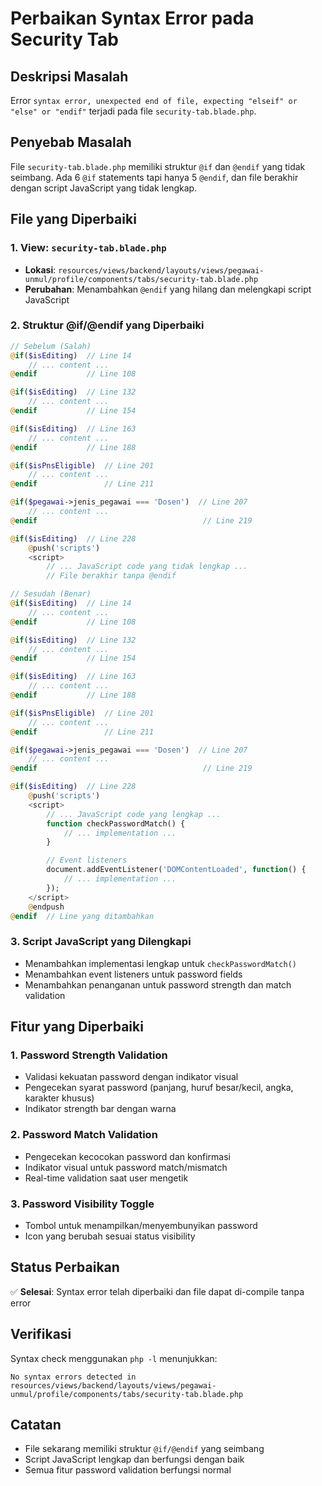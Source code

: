 # Perbaikan Syntax Error pada Security Tab

## Deskripsi Masalah
Error `syntax error, unexpected end of file, expecting "elseif" or "else" or "endif"` terjadi pada file `security-tab.blade.php`.

## Penyebab Masalah
File `security-tab.blade.php` memiliki struktur `@if` dan `@endif` yang tidak seimbang. Ada 6 `@if` statements tapi hanya 5 `@endif`, dan file berakhir dengan script JavaScript yang tidak lengkap.

## File yang Diperbaiki

### 1. View: `security-tab.blade.php`
- **Lokasi**: `resources/views/backend/layouts/views/pegawai-unmul/profile/components/tabs/security-tab.blade.php`
- **Perubahan**: Menambahkan `@endif` yang hilang dan melengkapi script JavaScript

### 2. Struktur @if/@endif yang Diperbaiki
```php
// Sebelum (Salah)
@if($isEditing)  // Line 14
    // ... content ...
@endif           // Line 108

@if($isEditing)  // Line 132
    // ... content ...
@endif           // Line 154

@if($isEditing)  // Line 163
    // ... content ...
@endif           // Line 188

@if($isPnsEligible)  // Line 201
    // ... content ...
@endif               // Line 211

@if($pegawai->jenis_pegawai === 'Dosen')  // Line 207
    // ... content ...
@endif                                     // Line 219

@if($isEditing)  // Line 228
    @push('scripts')
    <script>
        // ... JavaScript code yang tidak lengkap ...
        // File berakhir tanpa @endif
```

```php
// Sesudah (Benar)
@if($isEditing)  // Line 14
    // ... content ...
@endif           // Line 108

@if($isEditing)  // Line 132
    // ... content ...
@endif           // Line 154

@if($isEditing)  // Line 163
    // ... content ...
@endif           // Line 188

@if($isPnsEligible)  // Line 201
    // ... content ...
@endif               // Line 211

@if($pegawai->jenis_pegawai === 'Dosen')  // Line 207
    // ... content ...
@endif                                     // Line 219

@if($isEditing)  // Line 228
    @push('scripts')
    <script>
        // ... JavaScript code yang lengkap ...
        function checkPasswordMatch() {
            // ... implementation ...
        }

        // Event listeners
        document.addEventListener('DOMContentLoaded', function() {
            // ... implementation ...
        });
    </script>
    @endpush
@endif  // Line yang ditambahkan
```

### 3. Script JavaScript yang Dilengkapi
- Menambahkan implementasi lengkap untuk `checkPasswordMatch()`
- Menambahkan event listeners untuk password fields
- Menambahkan penanganan untuk password strength dan match validation

## Fitur yang Diperbaiki

### 1. Password Strength Validation
- Validasi kekuatan password dengan indikator visual
- Pengecekan syarat password (panjang, huruf besar/kecil, angka, karakter khusus)
- Indikator strength bar dengan warna

### 2. Password Match Validation
- Pengecekan kecocokan password dan konfirmasi
- Indikator visual untuk password match/mismatch
- Real-time validation saat user mengetik

### 3. Password Visibility Toggle
- Tombol untuk menampilkan/menyembunyikan password
- Icon yang berubah sesuai status visibility

## Status Perbaikan
✅ **Selesai**: Syntax error telah diperbaiki dan file dapat di-compile tanpa error

## Verifikasi
Syntax check menggunakan `php -l` menunjukkan:
```
No syntax errors detected in resources/views/backend/layouts/views/pegawai-unmul/profile/components/tabs/security-tab.blade.php
```

## Catatan
- File sekarang memiliki struktur `@if/@endif` yang seimbang
- Script JavaScript lengkap dan berfungsi dengan baik
- Semua fitur password validation berfungsi normal

